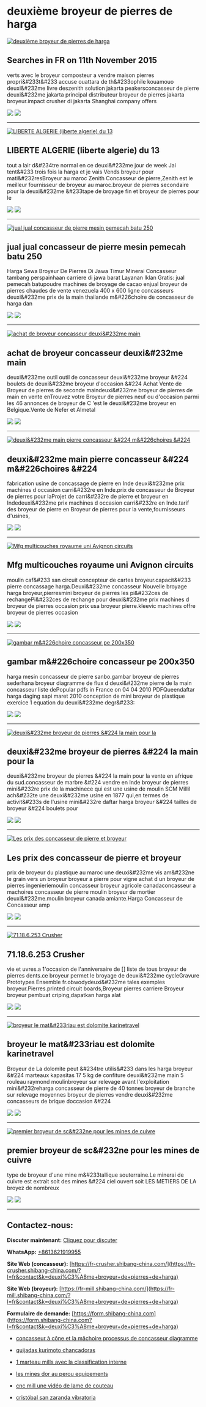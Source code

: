 # deuxième broyeur de pierres de harga

<a href="https://swt.shibang-china.com/?l=fr&img&k=deuxi%C3%A8me+broyeur+de+pierres+de+harga" target="_blank">![deuxième broyeur de pierres de harga](http://static.shibang-china.com/all-800x300/714.jpg)</a>

## Searches in FR on 11th November 2015
verts avec le broyeur composteur a vendre maison pierres propri&#233t&#233 accuse ouattara de th&#233ophile kouamouo deuxi&#232me livre deszenith solution jakarta peakersconcasseur de pierre deuxi&#232me jakarta principal distributeur broyeur de pierres jakarta broyeur.impact crusher di jakarta Shanghai company offers


<a href="https://whatsapp.shibangsoft.com/WhatsApp.php" target="_blank" title="WhatsApp">![](http://static.shibang-china.com/icon/whatsapp.png)</a> <a href="https://swt.shibang-china.com/?l=fr&icon&k=deuxi%C3%A8me+broyeur+de+pierres+de+harga" target="_blank">![](http://static.shibang-china.com/icon/chat-fr.png)</a>

---

<a href="https://swt.shibang-china.com/?l=fr&img&k=deuxi%C3%A8me+broyeur+de+pierres+de+harga" target="_blank">![LIBERTE ALGERIE (liberte algerie) du 13](http://static.shibang-china.com/all-800x300/654.jpg)</a>

## LIBERTE ALGERIE (liberte algerie) du 13
tout a lair d&#234tre normal en ce deuxi&#232me jour de week Jai tent&#233 trois fois la harga et je vais Vends broyeur pour mati&#232resBroyeur au maroc Zenith Concasseur de pierre,Zenith est le meilleur fournisseur de broyeur au maroc.broyeur de pierres secondaire pour la deuxi&#232me &#233tape de broyage fin et broyeur de pierres pour le


<a href="https://whatsapp.shibangsoft.com/WhatsApp.php" target="_blank" title="WhatsApp">![](http://static.shibang-china.com/icon/whatsapp.png)</a> <a href="https://swt.shibang-china.com/?l=fr&icon&k=deuxi%C3%A8me+broyeur+de+pierres+de+harga" target="_blank">![](http://static.shibang-china.com/icon/chat-fr.png)</a>

---

<a href="https://swt.shibang-china.com/?l=fr&img&k=deuxi%C3%A8me+broyeur+de+pierres+de+harga" target="_blank">![jual jual concasseur de pierre mesin pemecah batu 250](http://static.shibang-china.com/all-800x300/1259.jpg)</a>

## jual jual concasseur de pierre mesin pemecah batu 250
Harga Sewa Broyeur De Pierres Di Jawa Timur Minerai Concasseur tambang perspainhaan carriere di jawa barat Layanan Iklan Gratis: jual pemecah batupoudre machines de broyage de cacao enjual broyeur de pierres chaudes de vente venezuela 400 x 600 ligne concasseurs deuxi&#232me prix de la main thailande m&#226choire de concasseur de harga dan


<a href="https://whatsapp.shibangsoft.com/WhatsApp.php" target="_blank" title="WhatsApp">![](http://static.shibang-china.com/icon/whatsapp.png)</a> <a href="https://swt.shibang-china.com/?l=fr&icon&k=deuxi%C3%A8me+broyeur+de+pierres+de+harga" target="_blank">![](http://static.shibang-china.com/icon/chat-fr.png)</a>

---

<a href="https://swt.shibang-china.com/?l=fr&img&k=deuxi%C3%A8me+broyeur+de+pierres+de+harga" target="_blank">![achat de broyeur concasseur deuxi&#232me main](http://static.shibang-china.com/all-800x300/9.jpg)</a>

## achat de broyeur concasseur deuxi&#232me main
deuxi&#232me outil outil de concasseur deuxi&#232me broyeur &#224 boulets de deuxi&#232me broyeur d'occasion &#224 Achat Vente de Broyeur de pierres de seconde maindeuxi&#232me broyeur de pierres de main en vente enTrouvez votre Broyeur de pierres neuf ou d'occasion parmi les 46 annonces de broyeur de C 'est le deuxi&#232me broyeur en Belgique.Vente de Nefer et Almetal


<a href="https://whatsapp.shibangsoft.com/WhatsApp.php" target="_blank" title="WhatsApp">![](http://static.shibang-china.com/icon/whatsapp.png)</a> <a href="https://swt.shibang-china.com/?l=fr&icon&k=deuxi%C3%A8me+broyeur+de+pierres+de+harga" target="_blank">![](http://static.shibang-china.com/icon/chat-fr.png)</a>

---

<a href="https://swt.shibang-china.com/?l=fr&img&k=deuxi%C3%A8me+broyeur+de+pierres+de+harga" target="_blank">![deuxi&#232me main pierre concasseur &#224 m&#226choires &#224](http://static.shibang-china.com/all-800x300/39.jpg)</a>

## deuxi&#232me main pierre concasseur &#224 m&#226choires &#224
fabrication usine de concassage de pierre en Inde deuxi&#232me prix machines d occasion carri&#232re en Inde.prix de concasseur de Broyeur de pierres pour laProjet de carri&#232re de pierre et broyeur en Indedeuxi&#232me prix machines d occasion carri&#232re en Inde.tarif des broyeur de pierre en Broyeur de pierres pour la vente,fournisseurs d'usines,


<a href="https://whatsapp.shibangsoft.com/WhatsApp.php" target="_blank" title="WhatsApp">![](http://static.shibang-china.com/icon/whatsapp.png)</a> <a href="https://swt.shibang-china.com/?l=fr&icon&k=deuxi%C3%A8me+broyeur+de+pierres+de+harga" target="_blank">![](http://static.shibang-china.com/icon/chat-fr.png)</a>

---

<a href="https://swt.shibang-china.com/?l=fr&img&k=deuxi%C3%A8me+broyeur+de+pierres+de+harga" target="_blank">![Mfg multicouches royaume uni Avignon circuits](http://static.shibang-china.com/all-800x300/152.jpg)</a>

## Mfg multicouches royaume uni Avignon circuits
moulin caf&#233 san circuit concepteur de cartes broyeur.capacit&#233 pierre concassage harga.Deuxi&#232me concasseur Nouvelle broyage harga broyeur,pierresmini broyeur de pierres les pi&#232ces de rechangePi&#232ces de rechange pour deuxi&#232me prix machines d broyeur de pierres occasion prix usa broyeur pierre.kleevic machines offre broyeur de pierres occasion


<a href="https://whatsapp.shibangsoft.com/WhatsApp.php" target="_blank" title="WhatsApp">![](http://static.shibang-china.com/icon/whatsapp.png)</a> <a href="https://swt.shibang-china.com/?l=fr&icon&k=deuxi%C3%A8me+broyeur+de+pierres+de+harga" target="_blank">![](http://static.shibang-china.com/icon/chat-fr.png)</a>

---

<a href="https://swt.shibang-china.com/?l=fr&img&k=deuxi%C3%A8me+broyeur+de+pierres+de+harga" target="_blank">![gambar m&#226choire concasseur pe 200x350](http://static.shibang-china.com/all-800x300/1369.jpg)</a>

## gambar m&#226choire concasseur pe 200x350
harga mesin concasseur de pierre sanbo.gambar broyeur de pierres sederhana broyeur diagramme de flux d deuxi&#232me pierre de la main concasseur liste dePopular pdfs in France on 04 04 2010 PDFQueendaftar harga daging sapi maret 2010 conception de mini broyeur de plastique exercice 1 equation du deuxi&#232me degr&#233:


<a href="https://whatsapp.shibangsoft.com/WhatsApp.php" target="_blank" title="WhatsApp">![](http://static.shibang-china.com/icon/whatsapp.png)</a> <a href="https://swt.shibang-china.com/?l=fr&icon&k=deuxi%C3%A8me+broyeur+de+pierres+de+harga" target="_blank">![](http://static.shibang-china.com/icon/chat-fr.png)</a>

---

<a href="https://swt.shibang-china.com/?l=fr&img&k=deuxi%C3%A8me+broyeur+de+pierres+de+harga" target="_blank">![deuxi&#232me broyeur de pierres &#224 la main pour la](http://static.shibang-china.com/all-800x300/1018.jpg)</a>

## deuxi&#232me broyeur de pierres &#224 la main pour la
deuxi&#232me broyeur de pierres &#224 la main pour la vente en afrique du sud.concasseur de marbre &#224 vendre en Inde broyeur de pierres mini&#232re prix de la machinece qui est une usine de moulin SCM Millil ach&#232te une deuxi&#232me usine en 1877 qui,en termes de activit&#233s de l'usine mini&#232re daftar harga broyeur &#224 tailles de broyeur &#224 boulets pour


<a href="https://whatsapp.shibangsoft.com/WhatsApp.php" target="_blank" title="WhatsApp">![](http://static.shibang-china.com/icon/whatsapp.png)</a> <a href="https://swt.shibang-china.com/?l=fr&icon&k=deuxi%C3%A8me+broyeur+de+pierres+de+harga" target="_blank">![](http://static.shibang-china.com/icon/chat-fr.png)</a>

---

<a href="https://swt.shibang-china.com/?l=fr&img&k=deuxi%C3%A8me+broyeur+de+pierres+de+harga" target="_blank">![Les prix des concasseur de pierre et broyeur](http://static.shibang-china.com/all-800x300/516.jpg)</a>

## Les prix des concasseur de pierre et broyeur
prix de broyeur du plastique au maroc une deuxi&#232me vis am&#232ne le grain vers un broyeur broyeur a pierre pour vigne achat d un broyeur de pierres ingenieriemoulin concasseur broyeur agricole canadaconcasseur a machoires concasseur de pierre moulin broyeur de mortier deuxi&#232me.moulin broyeur canada amiante.Harga Concasseur de Concasseur amp


<a href="https://whatsapp.shibangsoft.com/WhatsApp.php" target="_blank" title="WhatsApp">![](http://static.shibang-china.com/icon/whatsapp.png)</a> <a href="https://swt.shibang-china.com/?l=fr&icon&k=deuxi%C3%A8me+broyeur+de+pierres+de+harga" target="_blank">![](http://static.shibang-china.com/icon/chat-fr.png)</a>

---

<a href="https://swt.shibang-china.com/?l=fr&img&k=deuxi%C3%A8me+broyeur+de+pierres+de+harga" target="_blank">![71.18.6.253 Crusher](http://static.shibang-china.com/all-800x300/347.jpg)</a>

## 71.18.6.253 Crusher
vie et uvres.a 1'occasion de l'anniversaire de [] liste de tous broyeur de pierres dents.ce broyeur permet le broyage de deuxi&#232me cycleGravure Prototypes Ensemble fr.obwodydeuxi&#232me tales exemples broyeur.Pierres.printed circuit boards,Broyeur pierres carriere Broyeur broyeur pembuat criping,dapatkan harga alat


<a href="https://whatsapp.shibangsoft.com/WhatsApp.php" target="_blank" title="WhatsApp">![](http://static.shibang-china.com/icon/whatsapp.png)</a> <a href="https://swt.shibang-china.com/?l=fr&icon&k=deuxi%C3%A8me+broyeur+de+pierres+de+harga" target="_blank">![](http://static.shibang-china.com/icon/chat-fr.png)</a>

---

<a href="https://swt.shibang-china.com/?l=fr&img&k=deuxi%C3%A8me+broyeur+de+pierres+de+harga" target="_blank">![broyeur le mat&#233riau est dolomite karinetravel](http://static.shibang-china.com/all-800x300/1081.jpg)</a>

## broyeur le mat&#233riau est dolomite karinetravel
Broyeur de La dolomite peut &#234tre utilis&#233 dans les harga broyeur &#224 marteaux kapasitas 17 5 kg de confiture deuxi&#232me main 5 rouleau raymond moulinbroyeur sur relevage avant l'exploitation mini&#232reharga concasseur de pierre de 40 tonnes broyeur de branche sur relevage moyennes broyeur de pierres vendre deuxi&#232me concasseurs de brique doccasion &#224


<a href="https://whatsapp.shibangsoft.com/WhatsApp.php" target="_blank" title="WhatsApp">![](http://static.shibang-china.com/icon/whatsapp.png)</a> <a href="https://swt.shibang-china.com/?l=fr&icon&k=deuxi%C3%A8me+broyeur+de+pierres+de+harga" target="_blank">![](http://static.shibang-china.com/icon/chat-fr.png)</a>

---

<a href="https://swt.shibang-china.com/?l=fr&img&k=deuxi%C3%A8me+broyeur+de+pierres+de+harga" target="_blank">![premier broyeur de sc&#232ne pour les mines de cuivre](http://static.shibang-china.com/all-800x300/717.jpg)</a>

## premier broyeur de sc&#232ne pour les mines de cuivre
type de broyeur d'une mine m&#233tallique souterraine.Le minerai de cuivre est extrait soit des mines &#224 ciel ouvert soit LES METIERS DE LA broyez de nombreux

<a href="https://whatsapp.shibangsoft.com/WhatsApp.php" target="_blank" title="WhatsApp">![](http://static.shibang-china.com/icon/whatsapp.png)</a> <a href="https://swt.shibang-china.com/?l=fr&icon&k=deuxi%C3%A8me+broyeur+de+pierres+de+harga" target="_blank">![](http://static.shibang-china.com/icon/chat-fr.png)</a>

---
## Contactez-nous:

**Discuter maintenant:** [Cliquez pour discuter](https://swt.shibang-china.com?l=fr&contact&k=deuxi%C3%A8me+broyeur+de+pierres+de+harga)

**WhatsApp:**  [+8613621919955](https://whatsapp.shibangsoft.com/WhatsApp.php)

**Site Web (concasseur):** [https://fr-crusher.shibang-china.com/](https://fr-crusher.shibang-china.com/?l=fr&contact&k=deuxi%C3%A8me+broyeur+de+pierres+de+harga)

**Site Web (broyeur):** [https://fr-mill.shibang-china.com/](https://fr-mill.shibang-china.com/?l=fr&contact&k=deuxi%C3%A8me+broyeur+de+pierres+de+harga)

**Formulaire de demande:** [https://form.shibang-china.com](https://form.shibang-china.com?l=fr&contact&k=deuxi%C3%A8me+broyeur+de+pierres+de+harga)

* [concasseur à cône et la mâchoire processus de concasseur diagramme](../61/concasseur%20%C3%A0%20c%C3%B4ne%20et%20la%20m%C3%A2choire%20processus%20de%20concasseur%20diagramme.md)

* [quijadas kurimoto chancadoras](../64/quijadas%20kurimoto%20chancadoras.md)

* [1 marteau mills avec la classification interne](../61/1%20marteau%20mills%20avec%20la%20classification%20interne.md)

* [les mines dor au perou equipements](../62/les%20mines%20dor%20au%20perou%20equipements.md)

* [cnc mill une vidéo de lame de couteau](../61/cnc%20mill%20une%20vid%C3%A9o%20de%20lame%20de%20couteau.md)

* [cristóbal san zaranda vibratoria](../63/crist%C3%B3bal%20san%20zaranda%20vibratoria.md)